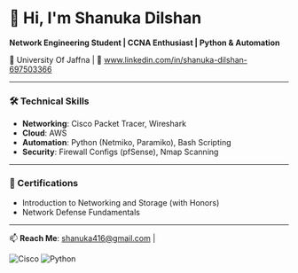 # 👋 Hi, I'm Shanuka Dilshan  
**Network Engineering Student | CCNA Enthusiast | Python & Automation**  

📍 University Of Jaffna | 🔗 www.linkedin.com/in/shanuka-dilshan-697503366

---

### 🛠️ Technical Skills  
- **Networking**: Cisco Packet Tracer, Wireshark
- **Cloud**: AWS
- **Automation**: Python (Netmiko, Paramiko), Bash Scripting  
- **Security**: Firewall Configs (pfSense), Nmap Scanning  

---

### 📜 Certifications  
- Introduction to Networking and Storage (with Honors)
- Network Defense Fundamentals

---

📫 **Reach Me**: shanuka416@gmail.com | 

![Cisco](https://img.shields.io/badge/Cisco-CCNA-blue) 
![Python](https://img.shields.io/badge/Python-Automation-green)  


